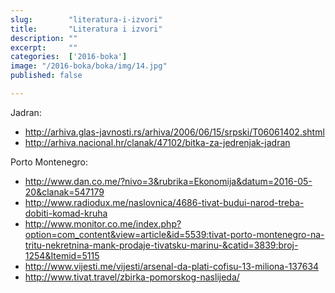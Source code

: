 ```yaml
---
slug:        "literatura-i-izvori"
title:       "Literatura i izvori"
description: ""
excerpt:     ""
categories:  ['2016-boka']
image: "/2016-boka/boka/img/14.jpg"
published: false

---
```



Jadran:

- http://arhiva.glas-javnosti.rs/arhiva/2006/06/15/srpski/T06061402.shtml
- http://arhiva.nacional.hr/clanak/47102/bitka-za-jedrenjak-jadran

Porto Montenegro:

- http://www.dan.co.me/?nivo=3&rubrika=Ekonomija&datum=2016-05-20&clanak=547179
- http://www.radiodux.me/naslovnica/4686-tivat-budui-narod-treba-dobiti-komad-kruha
- http://www.monitor.co.me/index.php?option=com_content&view=article&id=5539:tivat-porto-montenegro-na-tritu-nekretnina-mank-prodaje-tivatsku-marinu-&catid=3839:broj-1254&Itemid=5115
- http://www.vijesti.me/vijesti/arsenal-da-plati-cofisu-13-miliona-137634
- http://www.tivat.travel/zbirka-pomorskog-naslijeda/